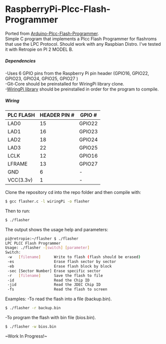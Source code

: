 # RaspberryPi-Plcc-Flash-Programmer

Ported from [Arduino-Plcc-Flash-Programmer](https://github.com/dimitris-lagos/Arduino-Plcc-Flash-Programmer#arduino-plcc-flash-programmer).  
Simple C program that implements a Plcc Flash Programmer for flashroms that use the LPC Protocol.
Should work with any Raspbian Distro. I've tested it with Retropie on PI 2 MODEL B.
##### Dependencies  
-Uses 6 GPIO pins from the Raspberry Pi pin header (GPIO16, GPIO22, GPIO23, GPIO24, GPIO25, GPIO27 )  
-Git-Core should be preinstalled  for WiringPi library clone.  
-[WiringPi library](https://github.com/WiringPi/WiringPi) should be preinstalled in order for the program to compile.  
##### Wiring
| PLC FLASH | HEADER PIN # | GPIO # |
| ------ | ------ | ------ |
|LAD0|15|GPIO22
|LAD1|16|GPIO23
|LAD2|18|GPIO24
|LAD3|22|GPIO25
|LCLK|12|GPIO16
|LFRAME|13|GPIO27
|GND|6|-
|VCC(3.3v)|1|-



Clone the repository cd into the repo folder and then compile with:  
```sh
$ gcc flasher.c -l wiringPi -o flasher
```

Then to run:
```sh
$ ./flasher
```
The output shows the usage help and parameters:
```sh
pi@retropie:~/flasher $ ./flasher
LPC PLCC Flash Programmer
Usage: ./flasher -[switch] [parameter]
Switch:
 -w   [filename]      Write to flash (flash should be erased)
 -es                  Erase flash sector by sector
 -eb                  Erase flash block by block
 -sec [Sector Number] Erase specific sector
 -r   [filename]      Save the flash to file
 -id                  Read the Chip ID
 -jid                 Read the JDEC Chip ID
 -fs                  Read the flash to screen
 ```
 
 Examples:
 -To read the flash into a file (backup.bin).
 ```sh
 $ ./flasher -r backup.bin
 ```
 
-To program the flash with bin file (bios.bin).  
 ```sh
 $ ./flasher -w bios.bin
 ```
 
 ~Work In Progress!~
